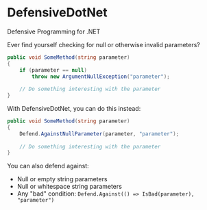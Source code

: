 DefensiveDotNet
===============

Defensive Programming for .NET

Ever find yourself checking for null or otherwise invalid parameters?

```csharp
public void SomeMethod(string parameter)
{
    if (parameter == null)
        throw new ArgumentNullException("parameter");
        
    // Do something interesting with the parameter
}
```

With DefensiveDotNet, you can do this instead:

```csharp
public void SomeMethod(string parameter)
{
    Defend.AgainstNullParameter(parameter, "parameter");
    
    // Do something interesting with the parameter
}
```

You can also defend against:

* Null or empty string parameters
* Null or whitespace string parameters
* Any "bad" condition: `Defend.Against(() => IsBad(parameter), "parameter")`
